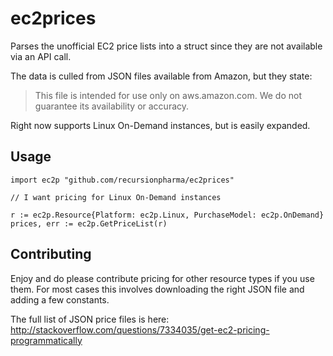 # ec2prices
Parses the unofficial EC2 price lists into a struct since they are not available via an API call.

The data is culled from JSON files available from Amazon, but they state:
> This file is intended for use only on aws.amazon.com. We do not guarantee its availability or accuracy.

Right now supports Linux On-Demand instances, but is easily expanded.

## Usage

```
import ec2p "github.com/recursionpharma/ec2prices"

// I want pricing for Linux On-Demand instances

r := ec2p.Resource{Platform: ec2p.Linux, PurchaseModel: ec2p.OnDemand}
prices, err := ec2p.GetPriceList(r)
```

## Contributing

Enjoy and do please contribute pricing for other resource types if you use
them. For most cases this involves downloading the right JSON file and adding
a few constants.

The full list of JSON price files is here: http://stackoverflow.com/questions/7334035/get-ec2-pricing-programmatically
